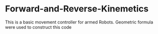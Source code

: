# Forward-and-Reverse-Kinemetics
This is a basic movement controller for armed Robots. Geometric formula were used to construct this code
